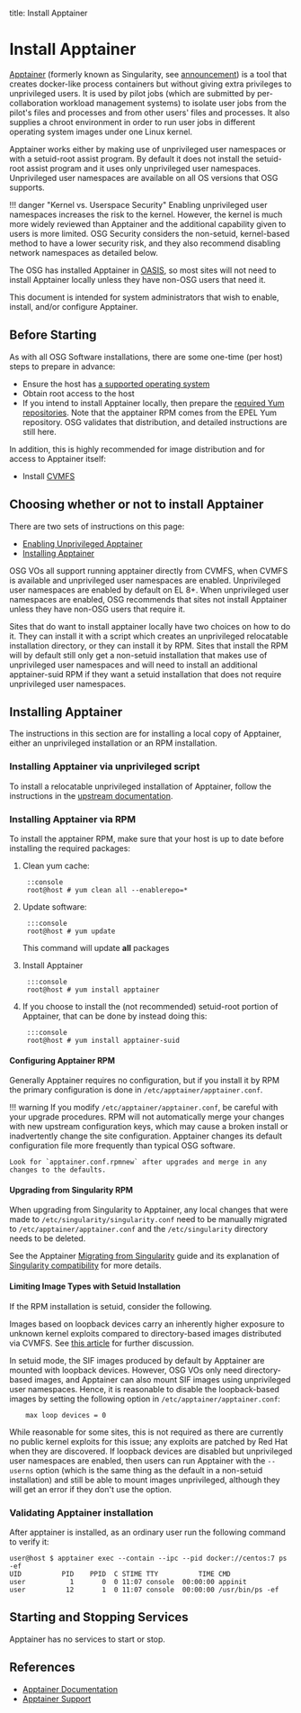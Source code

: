 title: Install Apptainer

Install Apptainer
=================

[Apptainer](http://apptainer.org) (formerly known as Singularity, see
[announcement](https://apptainer.org/news/community-announcement-20211130))
is a tool that creates
docker-like process containers but without giving extra privileges to
unprivileged users.  It is used by pilot jobs (which are
submitted by per-collaboration workload management systems) to isolate user
jobs from the pilot's files and processes and from other users' files
and processes.  It also supplies a chroot environment in order to run
user jobs in different operating system images under one Linux kernel.

Apptainer works either by making use of unprivileged user namespaces
or with a setuid-root assist program. 
By default it does not install the setuid-root assist program
and it uses only unprivileged user namespaces.
Unprivileged user namespaces are available on all OS versions that
OSG supports.

!!! danger "Kernel vs. Userspace Security"
    Enabling unprivileged user namespaces increases the risk to the
    kernel. However, the kernel is much more widely reviewed than Apptainer
    and the additional capability given to users is more limited.
    OSG Security considers the non-setuid, kernel-based method to have a
    lower security risk, and they also recommend disabling network
    namespaces as detailed below.

The OSG has installed Apptainer in [OASIS](install-cvmfs.md),
so most sites will not need to install Apptainer locally unless they
have non-OSG users that need it.

This document is intended for system administrators that wish to enable,
install, and/or configure Apptainer.

Before Starting
---------------

As with all OSG Software installations, there are some one-time (per host)
steps to prepare in advance:

- Ensure the host has [a supported operating system](../release/supported_platforms.md)
- Obtain root access to the host
- If you intend to install Apptainer locally, then
  prepare the [required Yum repositories](../common/yum.md). 
  Note that the apptainer RPM comes from the EPEL Yum repository.
  OSG validates that distribution, and detailed instructions are still here.

In addition, this is highly recommended for image distribution and for
access to Apptainer itself:

- Install [CVMFS](install-cvmfs.md)

Choosing whether or not to install Apptainer
--------------------------------------------

There are two sets of instructions on this page:

- [Enabling Unprivileged Apptainer](#enabling-unprivileged-apptainer)
- [Installing Apptainer](#installing-apptainer)

OSG VOs all support running apptainer directly from CVMFS, when CVMFS
is available and unprivileged user namespaces are enabled.
Unprivileged user namespaces are enabled by default on EL 8+.
When unprivileged user namespaces are enabled, OSG
recommends that sites not install Apptainer unless they have
non-OSG users that require it.

Sites that do want to install apptainer locally have two choices on
how to do it.  They can install it with a script which creates an
unprivileged relocatable installation directory, or they can install
it by RPM.
Sites that install the RPM will by default still only get a
non-setuid installation that makes use of unprivileged user namespaces
and will need to install an additional apptainer-suid RPM if they
want a setuid installation that does not require unprivileged user
namespaces.


Installing Apptainer
--------------------

The instructions in this section are for installing a local copy
of Apptainer, either an unprivileged installation or an RPM installation.

### Installing Apptainer via unprivileged script ###

To install a relocatable unprivileged installation of Apptainer,
follow the instructions in the
[upstream documentation](https://apptainer.org/docs/admin/main/installation.html#install-unprivileged-from-pre-built-binaries).

### Installing Apptainer via RPM ###

To install the apptainer RPM, make sure that your host is up to date
before installing the required packages:

1. Clean yum cache:

        ::console
        root@host # yum clean all --enablerepo=*

1. Update software:

        :::console
        root@host # yum update

    This command will update **all** packages

1. Install Apptainer

        :::console
        root@host # yum install apptainer

1. If you choose to install the (not recommended) setuid-root portion of
    Apptainer, that can be done by instead doing this:

        :::console
        root@host # yum install apptainer-suid

#### Configuring Apptainer RPM ###

Generally Apptainer requires no configuration, but if you install it by
RPM the primary configuration is done in `/etc/apptainer/apptainer.conf`.

!!! warning
    If you modify `/etc/apptainer/apptainer.conf`, be careful with
    your upgrade procedures.
    RPM will not automatically merge your changes with new upstream
    configuration keys, which may cause a broken install or inadvertently
    change the site configuration.  Apptainer changes its default
    configuration file more frequently than typical OSG software.

    Look for `apptainer.conf.rpmnew` after upgrades and merge in any
    changes to the defaults.

#### Upgrading from Singularity RPM

When upgrading from Singularity to Apptainer, any local changes that
were made to `/etc/singularity/singularity.conf` need to be manually
migrated to `/etc/apptainer/apptainer.conf` and the `/etc/singularity`
directory needs to be deleted.

See the Apptainer [Migrating from Singularity](
https://apptainer.org/docs/admin/main/singularity_migration.html)
guide and its explanation of [Singularity compatibility](
https://apptainer.org/docs/user/main/singularity_compatibility.html)
for more details.

#### Limiting Image Types with Setuid Installation ####

If the RPM installation is setuid, consider the following.

Images based on loopback devices carry an inherently higher exposure to
unknown kernel exploits compared to directory-based images distributed via
CVMFS.  See [this article](https://lwn.net/Articles/652468/) for further
discussion.

In setuid mode, the SIF images produced by default by Apptainer are 
mounted with loopback devices.
However, OSG VOs only need directory-based images,
and Apptainer can also mount SIF images using unprivileged user namespaces.
Hence, it is reasonable to disable the loopback-based images by setting
the following option in `/etc/apptainer/apptainer.conf`:

        max loop devices = 0

While reasonable for some sites, this is not required as there are currently
no public kernel exploits for this issue; any exploits are patched by
Red Hat when they are discovered.
If loopback devices are disabled but unprivileged user namespaces are enabled,
then users can run Apptainer with the `--userns` option (which is the same
thing as the default in a non-setuid installation)
and still be able to mount images unprivileged,
although they will get an error if they don't use the option.

### Validating Apptainer installation ###

After apptainer is installed, as an ordinary user run the following
command to verify it:

```console
user@host $ apptainer exec --contain --ipc --pid docker://centos:7 ps -ef
UID          PID    PPID  C STIME TTY          TIME CMD
user           1       0  0 11:07 console  00:00:00 appinit
user          12       1  0 11:07 console  00:00:00 /usr/bin/ps -ef
```

Starting and Stopping Services
------------------------------

Apptainer has no services to start or stop.

References
----------
- [Apptainer Documentation](https://apptainer.org/docs/)
- [Apptainer Support](https://apptainer.org/support/)
